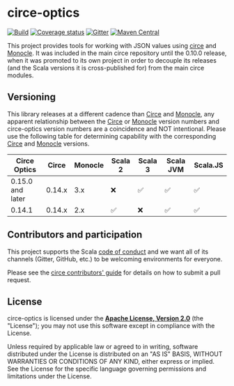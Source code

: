 # circe-optics

[![Build](https://github.com/circe/circe-optics/workflows/Continuous%20Integration/badge.svg)](https://github.com/circe/circe-optics/actions)
[![Coverage status](https://img.shields.io/codecov/c/github/circe/circe-optics/master.svg)](https://codecov.io/github/circe/circe-optics)
[![Gitter](https://img.shields.io/badge/gitter-join%20chat-green.svg)](https://gitter.im/circe/circe)
[![Maven Central](https://img.shields.io/maven-central/v/io.circe/circe-optics_2.12.svg)](https://maven-badges.herokuapp.com/maven-central/io.circe/circe-optics_2.12)

This project provides tools for working with JSON values using [circe][circe] and
[Monocle][monocle]. It was included in the main circe repository until the 0.10.0 release, when
it was promoted to its own project in order to decouple its releases (and the Scala versions it
is cross-published for) from the main circe modules.

## Versioning

This library releases at a different cadence than [Circe] and [Monocle], any apparent relationship between the [Circe] or [Monocle] version numbers
and circe-optics version numbers are a coincidence and NOT intentional. Please use the following table for determining
capability with the corresponding [Circe] and [Monocle] versions.

| Circe Optics     | Circe  | Monocle | Scala 2 | Scala 3 | Scala JVM | Scala.JS |
|------------------|--------|---------|---------|---------|-----------|----------|
| 0.15.0 and later | 0.14.x | 3.x     | ❌       | ✅       | ✅         | ✅        |
| 0.14.1           | 0.14.x | 2.x     | ✅       | ❌       | ✅         | ✅        | 

## Contributors and participation

This project supports the Scala [code of conduct][code-of-conduct] and we want
all of its channels (Gitter, GitHub, etc.) to be welcoming environments for everyone.

Please see the [circe contributors' guide][contributing] for details on how to submit a pull
request.

## License

circe-optics is licensed under the **[Apache License, Version 2.0][apache]**
(the "License"); you may not use this software except in compliance with the
License.

Unless required by applicable law or agreed to in writing, software
distributed under the License is distributed on an "AS IS" BASIS,
WITHOUT WARRANTIES OR CONDITIONS OF ANY KIND, either express or implied.
See the License for the specific language governing permissions and
limitations under the License.

[apache]: http://www.apache.org/licenses/LICENSE-2.0

[api-docs]: https://circe.github.io/circe-optics/api/io/circe/

[circe]: https://github.com/circe/circe

[code-of-conduct]: https://www.scala-lang.org/conduct.html

[contributing]: https://circe.github.io/circe/contributing.html

[monocle]: https://github.com/optics-dev/Monocle
